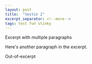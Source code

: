 ```yaml
---
layout: post
title:  "testin 2"
excerpt_separator: <!--more-->
tags: test fun stinky
---
```



Excerpt with multiple paragraphs
<!--more-->
Here's another paragraph in the excerpt.

Out-of-excerpt